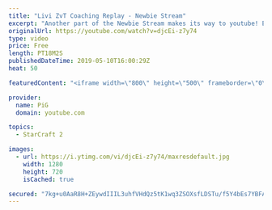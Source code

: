 ```yaml
---
title: "Livi ZvT Coaching Replay - Newbie Stream"
excerpt: "Another part of the Newbie Stream makes its way to youtube! Even GMs need help sometimes! ;)  You can follow livibee on twitch here:  https://www.twitch.tv/livibee/  Like the content? Then consider to leave a thumbs up and subscribe! ;) Videos don’t appear in your feed and you want to get notified about"
originalUrl: https://youtube.com/watch?v=djcEi-z7y74
type: video
price: Free
length: PT18M2S
publishedDateTime: 2019-05-10T16:00:29Z
heat: 50

featuredContent: "<iframe width=\"800\" height=\"500\" frameborder=\"0\" src=\"https://www.youtube.com/embed/djcEi-z7y74\" allow=\"accelerometer; autoplay; encrypted-media; gyroscope; picture-in-picture\" allowfullscreen></iframe>"

provider:
  name: PiG
  domain: youtube.com

topics:
  - StarCraft 2

images:
  - url: https://i.ytimg.com/vi/djcEi-z7y74/maxresdefault.jpg
    width: 1280
    height: 720
    isCached: true

secured: "7kg+u0AaR8H+ZEywdIIIL3uhfVHdQz5tK1wq3ZSOXsfLDSTu/f5Y4bEs7YBFArP+19pwt5uNxtI1b8usrT9+CWABdfds74NbEg4OTmmeQEhQ49/8BsSFeIWDIBFWiZnQAqs0sOP84t8KvwWJ5RJQMBr0cs2AZx7ieVMin8cETfsvq1wvGfL8Xbhpt7sfBaimTni74j9235KVB4x+7miIiKVWhxa+zlzBEWaC5zPoqXtao2zylLNMg9ip8XVzq+IGruw6gnOa2a3JfLehWJR5q9MqJ/16bQlNo3YTKH0WOpN/lKvh+7qcsI8xyM9r/BM1fPd9rWvAg5F7nQrkMvjUDzZN1m1xekXtOyCne/b0mR36bBtBLqQe8aZDbOOIwUPXBSedQPpwJEqw+msB5jqKlBZJkFzTFNHqlVBISX1FTF0=;Q0WFaiZ77tbd7PXBOUma+A=="
---
```



